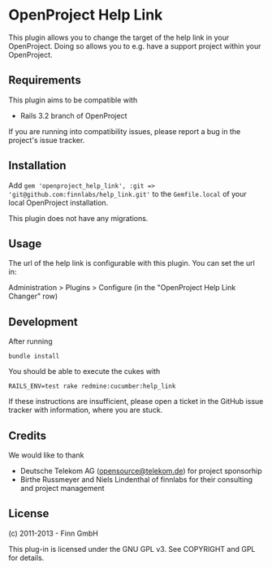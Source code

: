 OpenProject Help Link
=====================

This plugin allows you to change the target of the help link in your
OpenProject. Doing so allows you to e.g. have a support project within your OpenProject.

Requirements
------------

This plugin aims to be compatible with

* Rails 3.2 branch of OpenProject

If you are running into compatibility issues, please report a bug in the
project's issue tracker.

Installation
------------

Add ``gem 'openproject_help_link', :git => 'git@github.com:finnlabs/help_link.git'``
to the ``Gemfile.local`` of your local OpenProject installation.

This plugin does not have any migrations.

Usage
-----

The url of the help link is configurable with this plugin. You can set the url in:

Administration > Plugins > Configure (in the "OpenProject Help Link Changer" row)

Development
-----------

After running

    bundle install

You should be able to execute the cukes with

    RAILS_ENV=test rake redmine:cucumber:help_link

If these instructions are insufficient, please open a ticket in the GitHub
issue tracker with information, where you are stuck.

Credits
-------

We would like to thank

* Deutsche Telekom AG (opensource@telekom.de) for project sponsorhip
* Birthe Russmeyer and Niels Lindenthal of finnlabs for their consulting
  and project management

License
-------

(c) 2011-2013 - Finn GmbH

This plug-in is licensed under the GNU GPL v3. See COPYRIGHT and GPL
for details.
